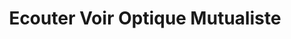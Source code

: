 ---
title: "Ecouter Voir Optique Mutualiste"
url: /crolles/ecouter-voir-optique-mutualiste/
shop: opticien
---